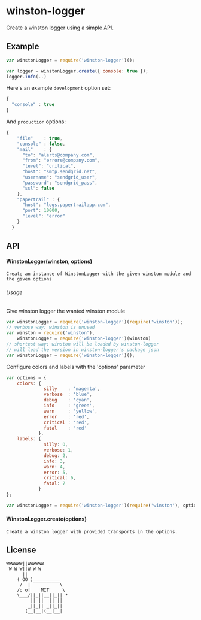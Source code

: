 # winston-logger

  Create a winston logger using a simple API.

## Example

```js
var winstonLogger = require('winston-logger')();

var logger = winstonLogger.create({ console: true });
logger.info(..)
```

Here's an example `development` option set:

```js
{
  "console" : true
}
```

And `production` options:

```js
{
    "file"    : true,
    "console" : false,
    "mail"    : {
      "to": "alerts@company.com",
      "from": "errors@company.com",
      "level": "critical",
      "host": "smtp.sendgrid.net",
      "username": "sendgrid_user",
      "password": "sendgrid_pass",
      "ssl": false
    },
    "papertrail" : {
      "host": "logs.papertrailapp.com",
      "port": 10000,
      "level": "error"
    }
  }
```

## API

#### WinstonLogger(winston, options)

    Create an instance of WinstonLogger with the given winston module and the given options

###### Usage

Give winston logger the wanted winston module

```js
var winstonLogger = require('winston-logger')(require('winston'));
// verbose way: winston is unused
var winston = require('winston'),
    winstonLogger = require('winston-logger')(winston)
// shortest way: winston will be loaded by winston-logger
// will load the version in winston-logger's package json
var winstonLogger = require('winston-logger')();
```

Configure colors and labels with the 'options' parameter

```js
var options = {
    colors: {
              silly    : 'magenta',
              verbose  : 'blue',
              debug    : 'cyan',
              info     : 'green',
              warn     : 'yellow',
              error    : 'red',
              critical : 'red',
              fatal    : 'red'
            },
    labels: {
              silly: 0,
              verbose: 1,
              debug: 2,
              info: 3,
              warn: 4,
              error: 5,
              critical: 6,
              fatal: 7
            }
};

var winstonLogger = require('winston-logger')(require('winston'), options);
```


#### WinstonLogger.create(options)

    Create a winston logger with provided transports in the options.

## License

```
WWWWWW||WWWWWW
 W W W||W W W
      ||
    ( OO )__________
     /  |           \
    /o o|    MIT     \
    \___/||_||__||_|| *
         || ||  || ||
        _||_|| _||_||
       (__|__|(__|__|
```

